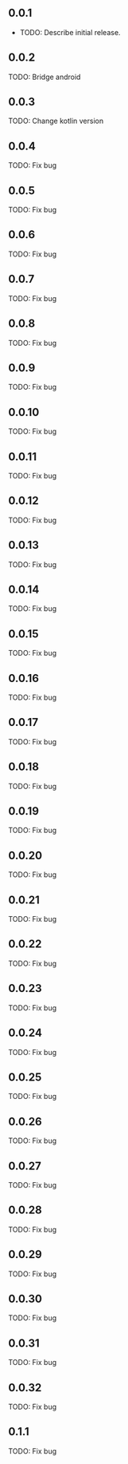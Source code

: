## 0.0.1

* TODO: Describe initial release.

## 0.0.2

TODO: Bridge android

## 0.0.3
TODO: Change kotlin version

## 0.0.4
TODO: Fix bug

## 0.0.5
TODO: Fix bug

## 0.0.6
TODO: Fix bug

## 0.0.7
TODO: Fix bug

## 0.0.8
TODO: Fix bug

## 0.0.9
TODO: Fix bug

## 0.0.10
TODO: Fix bug

## 0.0.11
TODO: Fix bug


## 0.0.12
TODO: Fix bug

## 0.0.13
TODO: Fix bug

## 0.0.14
TODO: Fix bug

## 0.0.15
TODO: Fix bug

## 0.0.16
TODO: Fix bug

## 0.0.17
TODO: Fix bug

## 0.0.18
TODO: Fix bug

## 0.0.19
TODO: Fix bug

## 0.0.20
TODO: Fix bug

## 0.0.21
TODO: Fix bug

## 0.0.22
TODO: Fix bug

## 0.0.23
TODO: Fix bug

## 0.0.24
TODO: Fix bug

## 0.0.25
TODO: Fix bug


## 0.0.26
TODO: Fix bug

## 0.0.27
TODO: Fix bug

## 0.0.28
TODO: Fix bug

## 0.0.29
TODO: Fix bug

## 0.0.30
TODO: Fix bug

## 0.0.31
TODO: Fix bug

## 0.0.32
TODO: Fix bug

## 0.1.1
TODO: Fix bug
